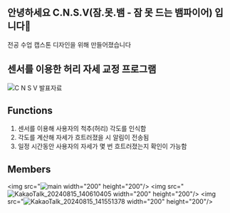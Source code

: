## 안녕하세요 C.N.S.V(잠.못.뱀 - 잠 못 드는 뱀파이어) 입니다👋

전공 수업 캡스톤 디자인을 위해 만들어졌습니다

## 센서를 이용한 허리 자세 교정 프로그램

![C N S V 발표자료](https://github.com/user-attachments/assets/69f47658-d6cb-424c-abf8-4e5c659cb3fa)


## Functions
1. 센서를 이용해 사용자의 척추(허리) 각도를 인식함
2. 각도를 계산해 자세가 흐트러졌을 시 알림이 전송됨
3. 일정 시간동안 사용자의 자세가 몇 번 흐트러졌는지 확인이 가능함

## Members
<img src="![main](https://github.com/user-attachments/assets/ec85b83b-4479-4e4e-9fa1-bafc6d5ff262) width="200" height="200"/> <img src="![KakaoTalk_20240815_140610405](https://github.com/user-attachments/assets/c9e1a198-c8ee-4203-945b-201d79b87c6b) width="200" height="200"/> <img src="![KakaoTalk_20240815_141551378](https://github.com/user-attachments/assets/f45e1b95-21d8-44cf-a13d-4598386d8025) width="200" height="200"/> 


